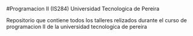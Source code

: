 #Programacion II (IS284) Universidad Tecnologica de Pereira

Repositorio que contiene todos los talleres relizados durante el curso 
de programacion II de la universidad tecnologica de pereira

